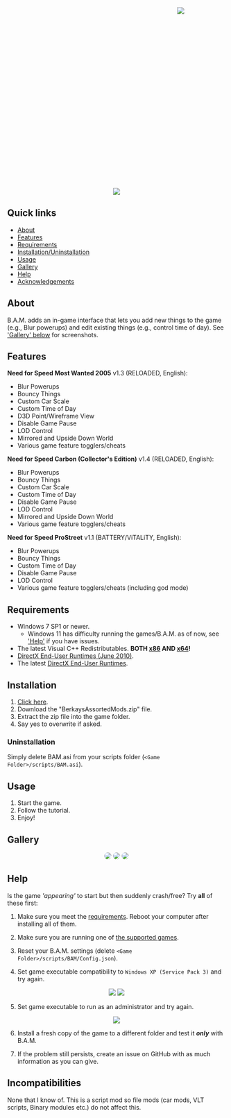 <div align="center">
  <div style="width: 800; height: 400;">
    <img src=".github/header.svg?raw=true" />
  </div>
  <br/>
  <img src=".github/UI.png?raw=true" />
  <br/>
</div>

## Quick links

- [About](#about)
- [Features](#features)
- [Requirements](#requirements)
- [Installation/Uninstallation](#install)
- [Usage](#usage)
- [Gallery](#gallery)
- [Help](#help)
- [Acknowledgements](#acknowledgements)

<!----><a name="about"></a>
## About
B.A.M. adds an in-game interface that lets you add new things to the game (e.g., Blur powerups) and edit existing things (e.g., control time of day). See ['Gallery' below](#gallery) for screenshots.

<!----><a name="features"></a>
## Features

**Need for Speed Most Wanted 2005** v1.3 (RELOADED, English):

- Blur Powerups
- Bouncy Things
- Custom Car Scale
- Custom Time of Day
- D3D Point/Wireframe View
- Disable Game Pause
- LOD Control
- Mirrored and Upside Down World
- Various game feature togglers/cheats

**Need for Speed Carbon (Collector's Edition)** v1.4 (RELOADED, English):

- Blur Powerups
- Bouncy Things
- Custom Car Scale
- Custom Time of Day
- Disable Game Pause
- LOD Control
- Mirrored and Upside Down World
- Various game feature togglers/cheats

**Need for Speed ProStreet** v1.1 (BATTERY/ViTALiTY, English):

- Blur Powerups
- Bouncy Things
- Custom Time of Day
- Disable Game Pause
- LOD Control
- Various game feature togglers/cheats (including god mode)

<!----><a name="requirements"></a>
## Requirements
- Windows 7 SP1 or newer.
    - Windows 11 has difficulty running the games/B.A.M. as of now, see ['Help'](#help) if you have issues.
- The latest Visual C++ Redistributables. **BOTH [x86](https://aka.ms/vs/17/release/vc_redist.x86.exe) AND [x64](https://aka.ms/vs/17/release/vc_redist.x64.exe)!**
- [DirectX End-User Runtimes (June 2010)](https://www.microsoft.com/en-us/download/details.aspx?id=8109).
- The latest [DirectX End-User Runtimes](https://www.microsoft.com/en-us/download/details.aspx?id=35).

<!----><a name="install"></a>
## Installation
1. [Click here](https://github.com/berkayylmao/BerkaysAssortedMods/releases/latest).
2. Download the "BerkaysAssortedMods.zip" file.
3. Extract the zip file into the game folder.
4. Say yes to overwrite if asked.

### Uninstallation
Simply delete BAM.asi from your scripts folder (`<Game Folder>/scripts/BAM.asi`).

<!----><a name="usage"></a>
## Usage
1. Start the game.
2. Follow the tutorial.
3. Enjoy!

<!----><a name="gallery"></a>
## Gallery
<p align="center">
<img style="border-radius:10px" src=".github/MW05.png?raw=true" />
<img style="border-radius:10px" src=".github/Carbon.png?raw=true" />
<img style="border-radius:10px" src=".github/ProStreet.png?raw=true" />
</p>

<!----><a name="help"></a>
## Help
Is the game _'appearing'_ to start but then suddenly crash/free? Try **all** of these first:

1. Make sure you meet the [requirements](#requirements). Reboot your computer after installing all of them.

2. Make sure you are running one of [the supported games](#features).

3. Reset your B.A.M. settings (delete `<Game Folder>/scripts/BAM/Config.json`).

4. Set game executable compatibility to `Windows XP (Service Pack 3)` and try again.
<p align="center">
<img src=".github/WindowsContextMenu.png?raw=true" />
<img src=".github/WindowsCompatibilityWindow.png?raw=true" />
</p>

5. Set game executable to run as an administrator and try again.
<p align="center">
<img src=".github/WindowsRunAsAdminWindow.png?raw=true" />
</p>

6. Install a fresh copy of the game to a different folder and test it **_only_** with B.A.M.

7. If the problem still persists, create an issue on GitHub with as much information as you can give.

## Incompatibilities
None that I know of. This is a script mod so file mods (car mods, VLT scripts, Binary modules etc.) do not affect this.
